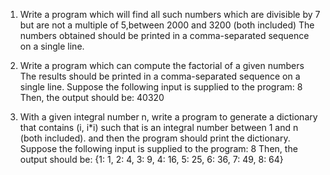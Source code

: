 1. Write a program which will find all such numbers which are divisible by 7 but are not a multiple of 5,between 2000 and 3200 (both included) The numbers obtained should be printed in a comma-separated sequence on a single line.
2. Write a program which can compute the factorial of a given numbers The results should be printed in a comma-separated sequence on a single line.
Suppose the following input is supplied to the program:
8
Then, the output should be:
40320
   
3. With a given integral number n, write a program to generate a dictionary that contains (i, i*i) such that is an integral number between 1 and n (both included). and then the program should print the dictionary.
Suppose the following input is supplied to the program:
8
Then, the output should be:
{1: 1, 2: 4, 3: 9, 4: 16, 5: 25, 6: 36, 7: 49, 8: 64}   
